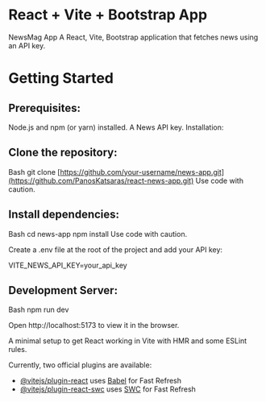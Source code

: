 # React + Vite + Bootstrap App

NewsMag App
A React, Vite, Bootstrap application that fetches news using an API key.

# Getting Started

## Prerequisites:

Node.js and npm (or yarn) installed.
A News API key.
Installation:

## Clone the repository:

Bash
git clone [https://github.com/your-username/news-app.git](https://github.com/PanosKatsaras/react-news-app.git)
Use code with caution.

## Install dependencies:

Bash
cd news-app
npm install
Use code with caution.

Create a .env file at the root of the project and add your API key:

VITE_NEWS_API_KEY=your_api_key

## Development Server:

Bash
npm run dev

Open http://localhost:5173 to view it in the browser.

A minimal setup to get React working in Vite with HMR and some ESLint rules.

Currently, two official plugins are available:

- [@vitejs/plugin-react](https://github.com/vitejs/vite-plugin-react/blob/main/packages/plugin-react/README.md) uses [Babel](https://babeljs.io/) for Fast Refresh
- [@vitejs/plugin-react-swc](https://github.com/vitejs/vite-plugin-react-swc) uses [SWC](https://swc.rs/) for Fast Refresh
